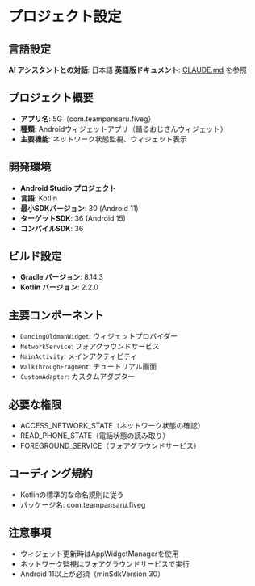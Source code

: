 # プロジェクト設定

## 言語設定
**AI アシスタントとの対話**: 日本語
**英語版ドキュメント**: [CLAUDE.md](CLAUDE.md) を参照

## プロジェクト概要
- **アプリ名**: 5G（com.teampansaru.fiveg）
- **種類**: Androidウィジェットアプリ（踊るおじさんウィジェット）
- **主要機能**: ネットワーク状態監視、ウィジェット表示

## 開発環境
- **Android Studio プロジェクト**
- **言語**: Kotlin
- **最小SDKバージョン**: 30 (Android 11)
- **ターゲットSDK**: 36 (Android 15)
- **コンパイルSDK**: 36

## ビルド設定
- **Gradle バージョン**: 8.14.3
- **Kotlin バージョン**: 2.2.0

## 主要コンポーネント
- `DancingOldmanWidget`: ウィジェットプロバイダー
- `NetworkService`: フォアグラウンドサービス
- `MainActivity`: メインアクティビティ
- `WalkThroughFragment`: チュートリアル画面
- `CustomAdapter`: カスタムアダプター

## 必要な権限
- ACCESS_NETWORK_STATE（ネットワーク状態の確認）
- READ_PHONE_STATE（電話状態の読み取り）
- FOREGROUND_SERVICE（フォアグラウンドサービス）

## コーディング規約
- Kotlinの標準的な命名規則に従う
- パッケージ名: com.teampansaru.fiveg

## 注意事項
- ウィジェット更新時はAppWidgetManagerを使用
- ネットワーク監視はフォアグラウンドサービスで実行
- Android 11以上が必須（minSdkVersion 30）